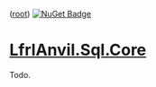 ﻿([root](https://github.com/CalionVarduk/LfrlAnvil))
[![NuGet Badge](https://buildstats.info/nuget/LfrlAnvil.Sql.Core)](https://www.nuget.org/packages/LfrlAnvil.Sql.Core/)

# [LfrlAnvil.Sql.Core](https://github.com/CalionVarduk/LfrlAnvil/tree/main/src/LfrlAnvil.Sql/LfrlAnvil.Sql.Core)

Todo.
